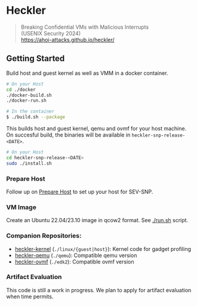 # Heckler
>
> Breaking Confidential VMs with Malicious Interrupts  
> (USENIX Security 2024)  
> https://ahoi-attacks.github.io/heckler/
>

## Getting Started

Build host and guest kernel as well as VMM in a docker container.

```bash
# On your Host
cd ./docker
./docker-build.sh
./docker-run.sh

# In the container
$ ./build.sh --package
```

This builds host and guest kernel, qemu and ovmf for your host machine.
On succesful build, the binaries will be available in `heckler-snp-release-<DATE>`.

```bash
# On your Host
cd heckler-snp-release-<DATE>
sudo ./install.sh
````

### Prepare Host
Follow up on [Prepare Host](./README-amdsev.md#prepare-host) to set up your host for SEV-SNP.


### VM Image
Create an Ubuntu 22.04/23.10 image in qcow2 format. See [./run.sh](./run_vm_sudo.sh) script.

### Companion Repositories:
- [heckler-kernel](https://github.com/ahoi-attacks/heckler-kernel) (`./linux/{guest|host}`): Kernel code for gadget profiling
- [heckler-qemu](https://github.com/ahoi-attacks/heckler-qemu) (`./qemu`): Compatible qemu version
- [heckler-ovmf](https://github.com/ahoi-attacks/heckler-ovmf) (`./edk2`): Compatible ovmf version

### Artifact Evaluation
This code is still a work in progress.
We plan to apply for artifact evaluation when time permits.
